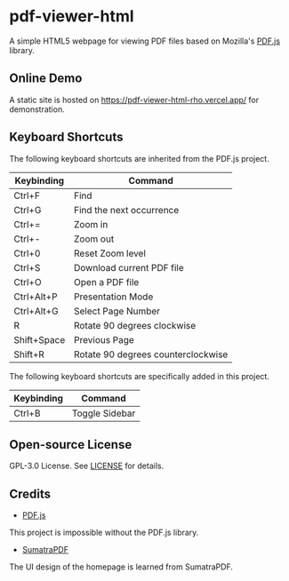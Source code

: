 # pdf-viewer-html

A simple HTML5 webpage for viewing PDF files based on Mozilla's [PDF.js](https://github.com/mozilla/pdf.js) library.

## Online Demo

A static site is hosted on https://pdf-viewer-html-rho.vercel.app/ for demonstration.

## Keyboard Shortcuts

The following keyboard shortcuts are inherited from the PDF.js project.

| Keybinding  | Command                            |
| ----------- | ---------------------------------- |
| Ctrl+F      | Find                               |
| Ctrl+G      | Find the next occurrence           |
| Ctrl+=      | Zoom in                            |
| Ctrl+-      | Zoom out                           |
| Ctrl+0      | Reset Zoom level                   |
| Ctrl+S      | Download current PDF file          |
| Ctrl+O      | Open a PDF file                    |
| Ctrl+Alt+P  | Presentation Mode                  |
| Ctrl+Alt+G  | Select Page Number                 |
| R           | Rotate 90 degrees clockwise        |
| Shift+Space | Previous Page                      |
| Shift+R     | Rotate 90 degrees counterclockwise |

The following keyboard shortcuts are specifically added in this project.

| Keybinding | Command        |
| ---------- | -------------- |
| Ctrl+B     | Toggle Sidebar |

## Open-source License

GPL-3.0 License. See [LICENSE](LICENSE) for details.

## Credits

- [PDF.js](https://github.com/mozilla/pdf.js)

This project is impossible without the PDF.js library.

- [SumatraPDF](https://www.sumatrapdfreader.org/)

The UI design of the homepage is learned from SumatraPDF.